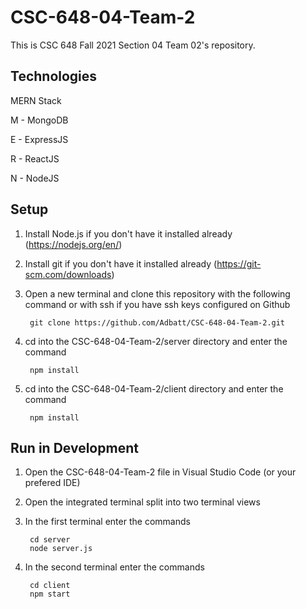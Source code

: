 # CSC-648-04-Team-2

This is CSC 648 Fall 2021 Section 04 Team 02's repository.

## Technologies

MERN Stack

M - MongoDB

E - ExpressJS

R - ReactJS

N - NodeJS

## Setup

1.  Install Node.js if you don't have it installed already (https://nodejs.org/en/)

2.  Install git if you don't have it installed already (https://git-scm.com/downloads)
        
3. Open a new terminal and clone this repository with the following command or with ssh if you have ssh keys configured on Github

        git clone https://github.com/Adbatt/CSC-648-04-Team-2.git
        
4. cd into the CSC-648-04-Team-2/server directory and enter the command

        npm install
      
5. cd into the CSC-648-04-Team-2/client directory and enter the command

        npm install

## Run in Development

1. Open the CSC-648-04-Team-2 file in Visual Studio Code (or your prefered IDE)

2. Open the integrated terminal split into two terminal views

3. In the first terminal enter the commands

        cd server
        node server.js
        
4. In the second terminal enter the commands

        cd client
        npm start
